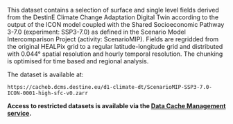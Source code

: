 This dataset contains a selection of surface and single level fields derived from the DestinE Climate Change Adaptation Digital Twin according to the output of the ICON model coupled with the Shared Socioeconomic Pathway 3-7.0 (experiment: SSP3-7.0) as defined in the Scenario Model Intercomparison Project (activity: ScenarioMIP). Fields are regridded from the original HEALPix grid to a regular latitude-longitude grid and distributed with 0.044° spatial resolution and hourly temporal resolution. The chunking is optimised for time based and regional analysis.

The dataset is available at:

`https://cacheb.dcms.destine.eu/d1-climate-dt/ScenarioMIP-SSP3-7.0-ICON-0001-high-sfc-v0.zarr`

**Access to restricted datasets is available via the [Data Cache Management service](https://platform.destine.eu/services/service/data-cache-management/).**
